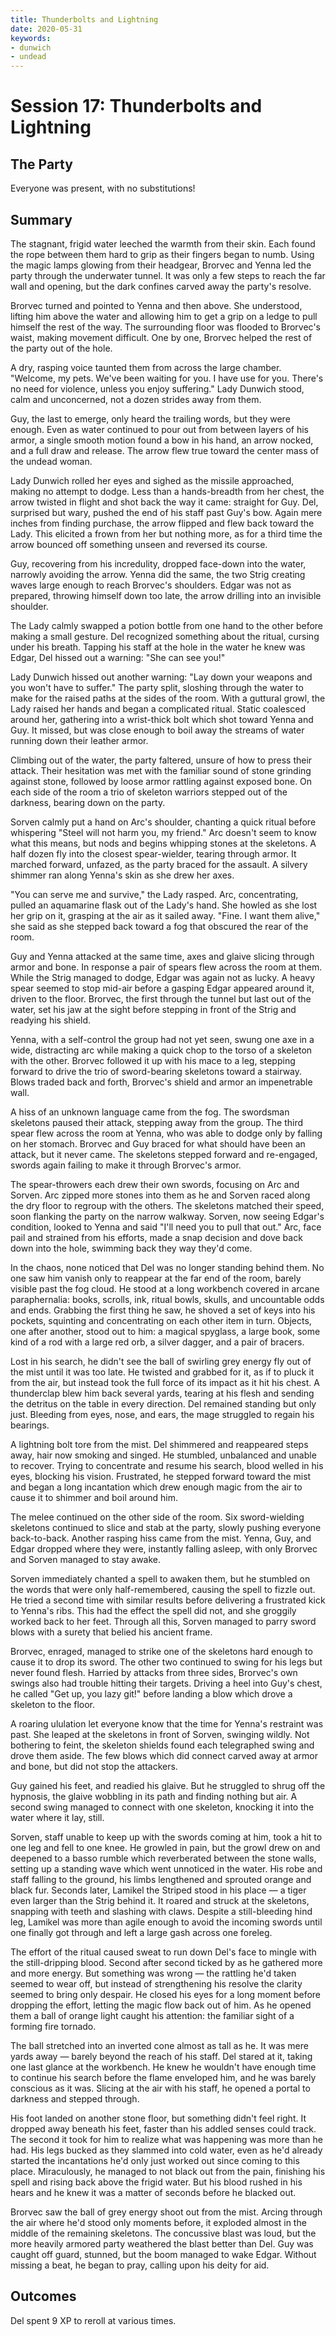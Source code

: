 ```yaml
---
title: Thunderbolts and Lightning
date: 2020-05-31
keywords:
- dunwich
- undead
---
```


# Session 17: Thunderbolts and Lightning

## The Party

Everyone was present, with no substitutions!

## Summary

The stagnant, frigid water leeched the warmth from their skin.
Each found the rope between them hard to grip as their fingers began to numb.
Using the magic lamps glowing from their headgear, Brorvec and Yenna led the party through the underwater tunnel.
It was only a few steps to reach the far wall and opening, but the dark confines carved away the party's resolve.

Brorvec turned and pointed to Yenna and then above.
She understood, lifting him above the water and allowing him to get a grip on a ledge to pull himself the rest of the way.
The surrounding floor was flooded to Brorvec's waist, making movement difficult.
One by one, Brorvec helped the rest of the party out of the hole.

A dry, rasping voice taunted them from across the large chamber.
"Welcome, my pets.  We've been waiting for you.  I have use for you.  There's no need for violence, unless you enjoy suffering."
Lady Dunwich stood, calm and unconcerned, not a dozen strides away from them.


Guy, the last to emerge, only heard the trailing words, but they were enough.
Even as water continued to pour out from between layers of his armor, a single smooth motion found a bow in his hand, an arrow nocked, and a full draw and release.
The arrow flew true toward the center mass of the undead woman.

Lady Dunwich rolled her eyes and sighed as the missile approached, making no attempt to dodge.
Less than a hands-breadth from her chest, the arrow twisted in flight and shot back the way it came: straight for Guy.
Del, surprised but wary, pushed the end of his staff past Guy's bow.
Again mere inches from finding purchase, the arrow flipped and flew back toward the Lady.
This elicited a frown from her but nothing more, as for a third time the arrow bounced off something unseen and reversed its course.

Guy, recovering from his incredulity, dropped face-down into the water, narrowly avoiding the arrow.
Yenna did the same, the two Strig creating waves large enough to reach Brorvec's shoulders.
Edgar was not as prepared, throwing himself down too late, the arrow drilling into an invisible shoulder.

The Lady calmly swapped a potion bottle from one hand to the other before making a small gesture.
Del recognized something about the ritual, cursing under his breath.
Tapping his staff at the hole in the water he knew was Edgar, Del hissed out a warning: "She can see you!" 

Lady Dunwich hissed out another warning: "Lay down your weapons and you won't have to suffer."
The party split, sloshing through the water to make for the raised paths at the sides of the room.
With a guttural growl, the Lady raised her hands and began a complicated ritual.
Static coalesced around her, gathering into a wrist-thick bolt which shot toward Yenna and Guy.
It missed, but was close enough to boil away the streams of water running down their leather armor.

Climbing out of the water, the party faltered, unsure of how to press their attack.
Their hesitation was met with the familiar sound of stone grinding against stone, followed by loose armor rattling against exposed bone.
On each side of the room a trio of skeleton warriors stepped out of the darkness, bearing down on the party.

Sorven calmly put a hand on Arc's shoulder, chanting a quick ritual before whispering "Steel will not harm you, my friend."
Arc doesn't seem to know what this means, but nods and begins whipping stones at the skeletons.
A half dozen fly into the closest spear-wielder, tearing through armor.
It marched forward, unfazed, as the party braced for the assault.
A silvery shimmer ran along Yenna's skin as she drew her axes.

"You can serve me and survive," the Lady rasped.
Arc, concentrating, pulled an aquamarine flask out of the Lady's hand.
She howled as she lost her grip on it, grasping at the air as it sailed away.
"Fine.  I want them alive," she said as she stepped back toward a fog that obscured the rear of the room. 

Guy and Yenna attacked at the same time, axes and glaive slicing through armor and bone.
In response a pair of spears flew across the room at them.
While the Strig managed to dodge, Edgar was again not as lucky.
A heavy spear seemed to stop mid-air before a gasping Edgar appeared around it, driven to the floor.
Brorvec, the first through the tunnel but last out of the water, set his jaw at the sight before stepping in front of the Strig and readying his shield.

Yenna, with a self-control the group had not yet seen, swung one axe in a wide, distracting arc while making a quick chop to the torso of a skeleton with the other.
Brorvec followed it up with his mace to a leg, stepping forward to drive the trio of sword-bearing skeletons toward a stairway.
Blows traded back and forth, Brorvec's shield and armor an impenetrable wall.

A hiss of an unknown language came from the fog.
The swordsman skeletons paused their attack, stepping away from the group.
The third spear flew across the room at Yenna, who was able to dodge only by falling on her stomach.
Brorvec and Guy braced for what should have been an attack, but it never came.
The skeletons stepped forward and re-engaged, swords again failing to make it through Brorvec's armor.

The spear-throwers each drew their own swords, focusing on Arc and Sorven.
Arc zipped more stones into them as he and Sorven raced along the dry floor to regroup with the others.
The skeletons matched their speed, soon flanking the party on the narrow walkway.
Sorven, now seeing Edgar's condition, looked to Yenna and said "I'll need you to pull that out."
Arc, face pail and strained from his efforts, made a snap decision and dove back down into the hole, swimming back they way they'd come.

In the chaos, none noticed that Del was no longer standing behind them.
No one saw him vanish only to reappear at the far end of the room, barely visible past the fog cloud.
He stood at a long workbench covered in arcane paraphernalia: books, scrolls, ink, ritual bowls, skulls, and uncountable odds and ends.
Grabbing the first thing he saw, he shoved a set of keys into his pockets, squinting and concentrating on each other item in turn.
Objects, one after another, stood out to him: a magical spyglass, a large book, some kind of a rod with a large red orb, a silver dagger, and a pair of bracers.

Lost in his search, he didn't see the ball of swirling grey energy fly out of the mist until it was too late.
He twisted and grabbed for it, as if to pluck it from the air, but instead took the full force of its impact as it hit his chest.
A thunderclap blew him back several yards, tearing at his flesh and sending the detritus on the table in every direction.
Del remained standing but only just.
Bleeding from eyes, nose, and ears, the mage struggled to regain his bearings.

A lightning bolt tore from the mist.
Del shimmered and reappeared steps away, hair now smoking and singed.
He stumbled, unbalanced and unable to recover.
Trying to concentrate and resume his search, blood welled in his eyes, blocking his vision.
Frustrated, he stepped forward toward the mist and began a long incantation which drew enough magic from the air to cause it to shimmer and boil around him.

The melee continued on the other side of the room.
Six sword-wielding skeletons continued to slice and stab at the party, slowly pushing everyone back-to-back.
Another rasping hiss came from the mist.
Yenna, Guy, and Edgar dropped where they were, instantly falling asleep, with only Brorvec and Sorven managed to stay awake.

Sorven immediately chanted a spell to awaken them, but he stumbled on the words that were only half-remembered, causing the spell to fizzle out.
He tried a second time with similar results before delivering a frustrated kick to Yenna's ribs.
This had the effect the spell did not, and she groggily worked back to her feet.
Through all this, Sorven managed to parry sword blows with a surety that belied his ancient frame.

Brorvec, enraged, managed to strike one of the skeletons hard enough to cause it to drop its sword.
The other two continued to swing for his legs but never found flesh.
Harried by attacks from three sides, Brorvec's own swings also had trouble hitting their targets.
Driving a heel into Guy's chest, he called "Get up, you lazy git!" before landing a blow which drove a skeleton to the floor.

A roaring ululation let everyone know that the time for Yenna's restraint was past.
She leaped at the skeletons in front of Sorven, swinging wildly.
Not bothering to feint, the skeleton shields found each telegraphed swing and drove them aside.
The few blows which did connect carved away at armor and bone, but did not stop the attackers.

Guy gained his feet, and readied his glaive.
But he struggled to shrug off the hypnosis, the glaive wobbling in its path and finding nothing but air.
A second swing managed to connect with one skeleton, knocking it into the water where it lay, still.

Sorven, staff unable to keep up with the swords coming at him, took a hit to one leg and fell to one knee.
He growled in pain, but the growl drew on and deepened to a basso rumble which reverberated between the stone walls, setting up a standing wave which went unnoticed in the water.
His robe and staff falling to the ground, his limbs lengthened and sprouted orange and black fur.
Seconds later, Lamikel the Striped stood in his place — a tiger even larger than the Strig behind it.
It roared and struck at the skeletons, snapping with teeth and slashing with claws.
Despite a still-bleeding hind leg, Lamikel was more than agile enough to avoid the incoming swords until one finally got through and left a large gash across one foreleg.

The effort of the ritual caused sweat to run down Del's face to mingle with the still-dripping blood.
Second after second ticked by as he gathered more and more energy.
But something was wrong — the rattling he'd taken seemed to wear off, but instead of strengthening his resolve the clarity seemed to bring only despair.
He closed his eyes for a long moment before dropping the effort, letting the magic flow back out of him.
As he opened them a ball of orange light caught his attention: the familiar sight of a forming fire tornado.

The ball stretched into an inverted cone almost as tall as he.
It was mere yards away — barely beyond the reach of his staff.
Del stared at it, taking one last glance at the workbench.
He knew he wouldn't have enough time to continue his search before the flame enveloped him, and he was barely conscious as it was.
Slicing at the air with his staff, he opened a portal to darkness and stepped through. 

His foot landed on another stone floor, but something didn't feel right.
It dropped away beneath his feet, faster than his addled senses could track.
The second it took for him to realize what was happening was more than he had.
His legs bucked as they slammed into cold water, even as he'd already started the incantations he'd only just worked out since coming to this place.
Miraculously, he managed to not black out from the pain, finishing his spell and rising back above the frigid water.
But his blood rushed in his hears and he knew it was a matter of seconds before he blacked out.

Brorvec saw the ball of grey energy shoot out from the mist.
Arcing through the air where he'd stood only moments before, it exploded almost in the middle of the remaining skeletons.
The concussive blast was loud, but the more heavily armored party weathered the blast better than Del.
Guy was caught off guard, stunned, but the boom managed to wake Edgar.
Without missing a beat, he began to pray, calling upon his deity for aid.

## Outcomes

Del spent 9 XP to reroll at various times.
